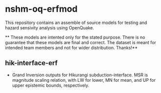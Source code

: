 # nshm-oq-erfmod
This repository contains an assemble of source models for testing and hazard sensivity analysis using OpenQuake. 

**
These models are intented only for the stated purpose. There is no guarantee that these models are final and correct. The dataset is meant for intended team members and not for wider distribution. Thanks!**

## hik-interface-erf 
- Grand Inversion outputs for Hikurangi subduction-interface. MSR is magnitude scaling relation, with LW for lower, MN for mean, and UP for upper epistemic bounds, respectively.

